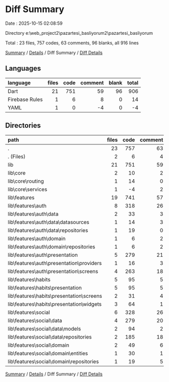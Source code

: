 # Diff Summary

Date : 2025-10-15 02:08:59

Directory e:\\web_project2\\pazartesi_basliyorum2\\pazartesi_basliyorum

Total : 23 files,  757 codes, 63 comments, 96 blanks, all 916 lines

[Summary](results.md) / [Details](details.md) / Diff Summary / [Diff Details](diff-details.md)

## Languages
| language | files | code | comment | blank | total |
| :--- | ---: | ---: | ---: | ---: | ---: |
| Dart | 21 | 751 | 59 | 96 | 906 |
| Firebase Rules | 1 | 6 | 8 | 0 | 14 |
| YAML | 1 | 0 | -4 | 0 | -4 |

## Directories
| path | files | code | comment | blank | total |
| :--- | ---: | ---: | ---: | ---: | ---: |
| . | 23 | 757 | 63 | 96 | 916 |
| . (Files) | 2 | 6 | 4 | 0 | 10 |
| lib | 21 | 751 | 59 | 96 | 906 |
| lib\\core | 2 | 10 | 2 | -3 | 9 |
| lib\\core\\routing | 1 | 14 | 0 | 1 | 15 |
| lib\\core\\services | 1 | -4 | 2 | -4 | -6 |
| lib\\features | 19 | 741 | 57 | 99 | 897 |
| lib\\features\\auth | 8 | 318 | 26 | 43 | 387 |
| lib\\features\\auth\\data | 2 | 33 | 3 | 0 | 36 |
| lib\\features\\auth\\data\\datasources | 1 | 14 | 3 | -1 | 16 |
| lib\\features\\auth\\data\\repositories | 1 | 19 | 0 | 1 | 20 |
| lib\\features\\auth\\domain | 1 | 6 | 2 | 1 | 9 |
| lib\\features\\auth\\domain\\repositories | 1 | 6 | 2 | 1 | 9 |
| lib\\features\\auth\\presentation | 5 | 279 | 21 | 42 | 342 |
| lib\\features\\auth\\presentation\\providers | 1 | 16 | 3 | 4 | 23 |
| lib\\features\\auth\\presentation\\screens | 4 | 263 | 18 | 38 | 319 |
| lib\\features\\habits | 5 | 95 | 5 | 6 | 106 |
| lib\\features\\habits\\presentation | 5 | 95 | 5 | 6 | 106 |
| lib\\features\\habits\\presentation\\screens | 2 | 31 | 4 | 5 | 40 |
| lib\\features\\habits\\presentation\\widgets | 3 | 64 | 1 | 1 | 66 |
| lib\\features\\social | 6 | 328 | 26 | 50 | 404 |
| lib\\features\\social\\data | 4 | 279 | 20 | 42 | 341 |
| lib\\features\\social\\data\\models | 2 | 94 | 2 | 8 | 104 |
| lib\\features\\social\\data\\repositories | 2 | 185 | 18 | 34 | 237 |
| lib\\features\\social\\domain | 2 | 49 | 6 | 8 | 63 |
| lib\\features\\social\\domain\\entities | 1 | 30 | 1 | 2 | 33 |
| lib\\features\\social\\domain\\repositories | 1 | 19 | 5 | 6 | 30 |

[Summary](results.md) / [Details](details.md) / Diff Summary / [Diff Details](diff-details.md)